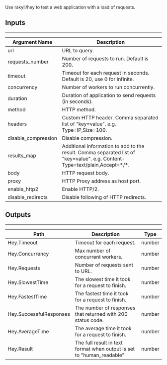 Use rakyll/hey to test a web application with a load of requests.

## Inputs

---

| **Argument Name** | **Description** |
| --- | --- |
| url | URL to query. |
| requests_number | Number of requests to run. Default is 200. |
| timeout | Timeout for each request in seconds. Default is 20, use 0 for infinite. |
| concurrency | Number of workers to run concurrently. |
| duration | Duration of application to send requests \(in seconds\). |
| method | HTTP method. |
| headers | Custom HTTP header. Comma separated list of "key=value". e.g. Type=IP,Size=100. |
| disable_compression | Disable compression. |
| results_map | Additional information to add to the result. Comma separated list of "key=value". e.g. Content-Type=text/plain,Accept=\*/\*. |
| body | HTTP request body. |
| proxy | HTTP Proxy address as host:port. |
| enable_http2 | Enable HTTP/2. |
| disable_redirects | Disable following of HTTP redirects. |

## Outputs

---

| **Path** | **Description** | **Type** |
| --- | --- | --- |
| Hey.Timeout | Timeout for each request. | number |
| Hey.Concurrency | Max number of concurrent workers. | number |
| Hey.Requests | Number of requests sent to URL. | number |
| Hey.SlowestTime | The slowest time it took for a request to finish. | number |
| Hey.FastestTime | The fastest time it took for a request to finish. | number |
| Hey.SuccessfulResponses | The number of responses that returned with 200 status code. | number |
| Hey.AverageTime | The average time it took for a request to finish. | number |
| Hey.Result | The full result in text format when output is set to "human_readable" | number |
